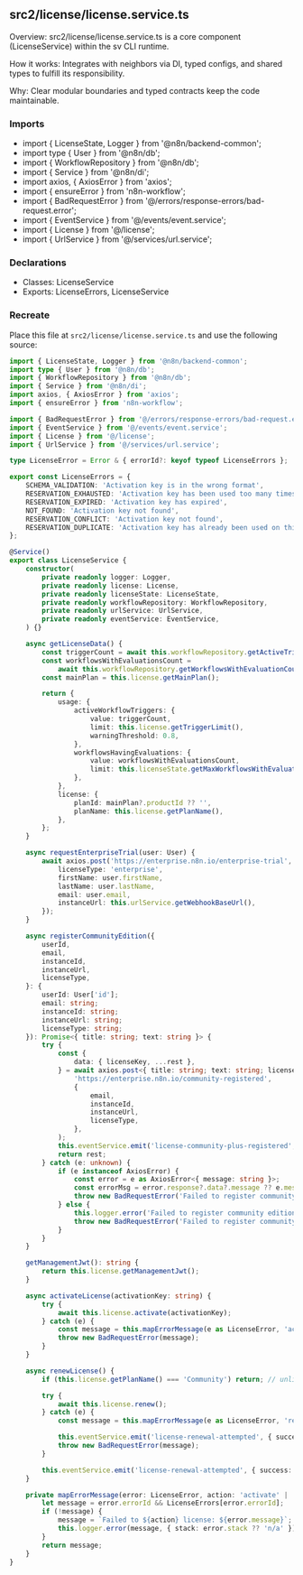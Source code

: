 ## src2/license/license.service.ts

Overview: src2/license/license.service.ts is a core component (LicenseService) within the sv CLI runtime.

How it works: Integrates with neighbors via DI, typed configs, and shared types to fulfill its responsibility.

Why: Clear modular boundaries and typed contracts keep the code maintainable.

### Imports

- import { LicenseState, Logger } from '@n8n/backend-common';
- import type { User } from '@n8n/db';
- import { WorkflowRepository } from '@n8n/db';
- import { Service } from '@n8n/di';
- import axios, { AxiosError } from 'axios';
- import { ensureError } from 'n8n-workflow';
- import { BadRequestError } from '@/errors/response-errors/bad-request.error';
- import { EventService } from '@/events/event.service';
- import { License } from '@/license';
- import { UrlService } from '@/services/url.service';

### Declarations

- Classes: LicenseService
- Exports: LicenseErrors, LicenseService

### Recreate

Place this file at `src2/license/license.service.ts` and use the following source:

```ts
import { LicenseState, Logger } from '@n8n/backend-common';
import type { User } from '@n8n/db';
import { WorkflowRepository } from '@n8n/db';
import { Service } from '@n8n/di';
import axios, { AxiosError } from 'axios';
import { ensureError } from 'n8n-workflow';

import { BadRequestError } from '@/errors/response-errors/bad-request.error';
import { EventService } from '@/events/event.service';
import { License } from '@/license';
import { UrlService } from '@/services/url.service';

type LicenseError = Error & { errorId?: keyof typeof LicenseErrors };

export const LicenseErrors = {
	SCHEMA_VALIDATION: 'Activation key is in the wrong format',
	RESERVATION_EXHAUSTED: 'Activation key has been used too many times',
	RESERVATION_EXPIRED: 'Activation key has expired',
	NOT_FOUND: 'Activation key not found',
	RESERVATION_CONFLICT: 'Activation key not found',
	RESERVATION_DUPLICATE: 'Activation key has already been used on this instance',
};

@Service()
export class LicenseService {
	constructor(
		private readonly logger: Logger,
		private readonly license: License,
		private readonly licenseState: LicenseState,
		private readonly workflowRepository: WorkflowRepository,
		private readonly urlService: UrlService,
		private readonly eventService: EventService,
	) {}

	async getLicenseData() {
		const triggerCount = await this.workflowRepository.getActiveTriggerCount();
		const workflowsWithEvaluationsCount =
			await this.workflowRepository.getWorkflowsWithEvaluationCount();
		const mainPlan = this.license.getMainPlan();

		return {
			usage: {
				activeWorkflowTriggers: {
					value: triggerCount,
					limit: this.license.getTriggerLimit(),
					warningThreshold: 0.8,
				},
				workflowsHavingEvaluations: {
					value: workflowsWithEvaluationsCount,
					limit: this.licenseState.getMaxWorkflowsWithEvaluations(),
				},
			},
			license: {
				planId: mainPlan?.productId ?? '',
				planName: this.license.getPlanName(),
			},
		};
	}

	async requestEnterpriseTrial(user: User) {
		await axios.post('https://enterprise.n8n.io/enterprise-trial', {
			licenseType: 'enterprise',
			firstName: user.firstName,
			lastName: user.lastName,
			email: user.email,
			instanceUrl: this.urlService.getWebhookBaseUrl(),
		});
	}

	async registerCommunityEdition({
		userId,
		email,
		instanceId,
		instanceUrl,
		licenseType,
	}: {
		userId: User['id'];
		email: string;
		instanceId: string;
		instanceUrl: string;
		licenseType: string;
	}): Promise<{ title: string; text: string }> {
		try {
			const {
				data: { licenseKey, ...rest },
			} = await axios.post<{ title: string; text: string; licenseKey: string }>(
				'https://enterprise.n8n.io/community-registered',
				{
					email,
					instanceId,
					instanceUrl,
					licenseType,
				},
			);
			this.eventService.emit('license-community-plus-registered', { userId, email, licenseKey });
			return rest;
		} catch (e: unknown) {
			if (e instanceof AxiosError) {
				const error = e as AxiosError<{ message: string }>;
				const errorMsg = error.response?.data?.message ?? e.message;
				throw new BadRequestError('Failed to register community edition: ' + errorMsg);
			} else {
				this.logger.error('Failed to register community edition', { error: ensureError(e) });
				throw new BadRequestError('Failed to register community edition');
			}
		}
	}

	getManagementJwt(): string {
		return this.license.getManagementJwt();
	}

	async activateLicense(activationKey: string) {
		try {
			await this.license.activate(activationKey);
		} catch (e) {
			const message = this.mapErrorMessage(e as LicenseError, 'activate');
			throw new BadRequestError(message);
		}
	}

	async renewLicense() {
		if (this.license.getPlanName() === 'Community') return; // unlicensed, nothing to renew

		try {
			await this.license.renew();
		} catch (e) {
			const message = this.mapErrorMessage(e as LicenseError, 'renew');

			this.eventService.emit('license-renewal-attempted', { success: false });
			throw new BadRequestError(message);
		}

		this.eventService.emit('license-renewal-attempted', { success: true });
	}

	private mapErrorMessage(error: LicenseError, action: 'activate' | 'renew') {
		let message = error.errorId && LicenseErrors[error.errorId];
		if (!message) {
			message = `Failed to ${action} license: ${error.message}`;
			this.logger.error(message, { stack: error.stack ?? 'n/a' });
		}
		return message;
	}
}

```

